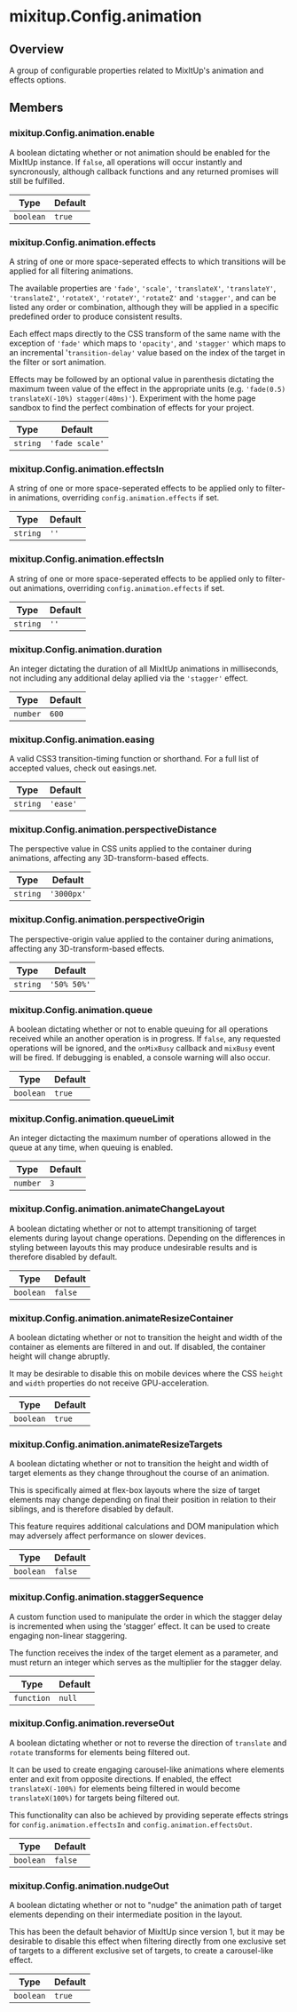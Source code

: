 # mixitup.Config.animation

## Overview

A group of configurable properties related to MixItUp's animation and effects options.

## Members

### <a id="mixitup.Config.animation#enable">mixitup.Config.animation.enable</a>



A boolean dictating whether or not animation should be enabled for the MixItUp instance.
If `false`, all operations will occur instantly and syncronously, although callback
functions and any returned promises will still be fulfilled.


|Type | Default
|--- | ---
`boolean` | `true`

### <a id="mixitup.Config.animation#effects">mixitup.Config.animation.effects</a>



A string of one or more space-seperated effects to which transitions will be
applied for all filtering animations.

The available properties are `'fade'`,
`'scale'`, `'translateX'`, `'translateY'`, `'translateZ'`, `'rotateX'`, `'rotateY'`,
`'rotateZ'` and `'stagger'`, and can be listed any order or combination, although
they will be applied in a specific predefined order to produce consistent results.

Each effect maps directly to the CSS transform of the same name with the exception
of `'fade'` which maps to `'opacity'`, and `'stagger'` which maps to an incremental
'`transition-delay'` value based on the index of the target in the filter
or sort animation.

Effects may be followed by an optional value in parenthesis dictating the maximum
tween value of the effect in the appropriate units (e.g. `'fade(0.5) translateX(-10%) stagger(40ms)'`).
Experiment with the home page sandbox to find the perfect combination of
effects for your project.


|Type | Default
|--- | ---
`string` | `'fade scale'`

### <a id="mixitup.Config.animation#effectsIn">mixitup.Config.animation.effectsIn</a>



A string of one or more space-seperated effects to be applied only to filter-in
animations, overriding `config.animation.effects` if set.


|Type | Default
|--- | ---
`string` | `''`

### <a id="mixitup.Config.animation#effectsIn">mixitup.Config.animation.effectsIn</a>



A string of one or more space-seperated effects to be applied only to filter-out
animations, overriding `config.animation.effects` if set.


|Type | Default
|--- | ---
`string` | `''`

### <a id="mixitup.Config.animation#duration">mixitup.Config.animation.duration</a>



An integer dictating the duration of all MixItUp animations in milliseconds, not
including any additional delay apllied via the `'stagger'` effect.


|Type | Default
|--- | ---
`number` | `600`

### <a id="mixitup.Config.animation#easing">mixitup.Config.animation.easing</a>



A valid CSS3 transition-timing function or shorthand. For a full list of accepted
values, check out easings.net.


|Type | Default
|--- | ---
`string` | `'ease'`

### <a id="mixitup.Config.animation#perspectiveDistance">mixitup.Config.animation.perspectiveDistance</a>



The perspective value in CSS units applied to the container during animations,
affecting any 3D-transform-based effects.


|Type | Default
|--- | ---
`string` | `'3000px'`

### <a id="mixitup.Config.animation#perspectiveOrigin">mixitup.Config.animation.perspectiveOrigin</a>



The perspective-origin value applied to the container during animations,
affecting any 3D-transform-based effects.


|Type | Default
|--- | ---
`string` | `'50% 50%'`

### <a id="mixitup.Config.animation#queue">mixitup.Config.animation.queue</a>



A boolean dictating whether or not to enable queuing for all operations received
while an another operation is in progress. If `false`, any requested operations will
be ignored, and the `onMixBusy` callback and `mixBusy` event will be fired. If
debugging is enabled, a console warning will also occur.


|Type | Default
|--- | ---
`boolean` | `true`

### <a id="mixitup.Config.animation#queueLimit">mixitup.Config.animation.queueLimit</a>



An integer dictacting the maximum number of operations allowed in the queue at
any time, when queuing is enabled.


|Type | Default
|--- | ---
`number` | `3`

### <a id="mixitup.Config.animation#animateChangeLayout">mixitup.Config.animation.animateChangeLayout</a>



A boolean dictating whether or not to attempt transitioning of target elements
during layout change operations. Depending on the differences in styling between
layouts this may produce undesirable results and is therefore disabled by default.


|Type | Default
|--- | ---
`boolean` | `false`

### <a id="mixitup.Config.animation#animateResizeContainer">mixitup.Config.animation.animateResizeContainer</a>



A boolean dictating whether or not to transition the height and width of the
container as elements are filtered in and out. If disabled, the container height
will change abruptly.

It may be desirable to disable this on mobile devices where the CSS `height` and
`width` properties do not receive GPU-acceleration.


|Type | Default
|--- | ---
`boolean` | `true`

### <a id="mixitup.Config.animation#animateResizeTargets">mixitup.Config.animation.animateResizeTargets</a>



A boolean dictating whether or not to transition the height and width of target
elements as they change throughout the course of an animation.

This is specifically aimed at flex-box layouts where the size of target elements
may change depending on final their position in relation to their siblings, and
is therefore disabled by default.

This feature requires additional calculations and DOM manipulation which may
adversely affect performance on slower devices.


|Type | Default
|--- | ---
`boolean` | `false`

### <a id="mixitup.Config.animation#staggerSequence">mixitup.Config.animation.staggerSequence</a>



A custom function used to manipulate the order in which the stagger delay is
incremented when using the ‘stagger’ effect. It can be used to create engaging
non-linear staggering.

The function receives the index of the target element as a parameter, and must
return an integer which serves as the multiplier for the stagger delay.


|Type | Default
|--- | ---
`function` | `null`

### <a id="mixitup.Config.animation#reverseOut">mixitup.Config.animation.reverseOut</a>



A boolean dictating whether or not to reverse the direction of `translate`
and `rotate` transforms for elements being filtered out.

It can be used to create engaging carousel-like animations
where elements enter and exit from opposite directions. If enabled, the
effect `translateX(-100%)` for elements being filtered in would become
`translateX(100%)` for targets being filtered out.

This functionality can also be achieved by providing seperate effects
strings for `config.animation.effectsIn` and `config.animation.effectsOut`.


|Type | Default
|--- | ---
`boolean` | `false`

### <a id="mixitup.Config.animation#nudgeOut">mixitup.Config.animation.nudgeOut</a>



A boolean dictating whether or not to "nudge" the animation path of target
elements depending on their intermediate position in the layout.

This has been the default behavior of MixItUp since version 1, but it
may be desirable to disable this effect when filtering directly from
one exclusive set of targets to a different exclusive set of targets,
to create a carousel-like effect.


|Type | Default
|--- | ---
`boolean` | `true`

